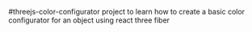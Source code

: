 #threejs-color-configurator
project to learn how to create a basic color configurator for an object using react three fiber

